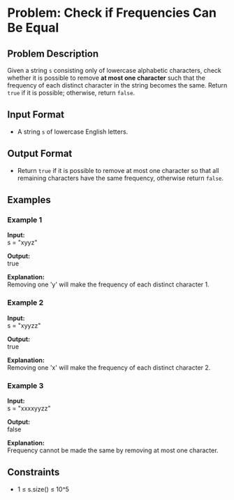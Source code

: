 # Problem: Check if Frequencies Can Be Equal

## Problem Description

Given a string `s` consisting only of lowercase alphabetic characters, check whether it is possible to remove **at most one character** such that the frequency of each distinct character in the string becomes the same. Return `true` if it is possible; otherwise, return `false`.

## Input Format

- A string `s` of lowercase English letters.

## Output Format

- Return `true` if it is possible to remove at most one character so that all remaining characters have the same frequency, otherwise return `false`.

## Examples

### Example 1

**Input:**  
s = "xyyz"

**Output:**  
true

**Explanation:**  
Removing one 'y' will make the frequency of each distinct character 1.

### Example 2

**Input:**  
s = "xyyzz"

**Output:**  
true

**Explanation:**  
Removing one 'x' will make the frequency of each distinct character 2.

### Example 3

**Input:**  
s = "xxxxyyzz"

**Output:**  
false

**Explanation:**  
Frequency cannot be made the same by removing at most one character.

## Constraints

- 1 ≤ s.size() ≤ 10^5
